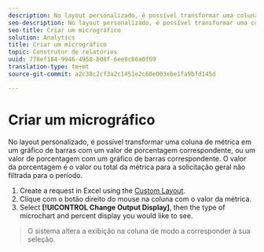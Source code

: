 ```yaml
---
description: No layout personalizado, é possível transformar uma coluna de métrica em um gráfico de barras com um valor de porcentagem correspondente, ou um valor de porcentagem com um gráfico de barras correspondente. O valor da porcentagem é o valor ou total da métrica para a solicitação geral não filtrada para o período.
seo-description: No layout personalizado, é possível transformar uma coluna de métrica em um gráfico de barras com um valor de porcentagem correspondente, ou um valor de porcentagem com um gráfico de barras correspondente. O valor da porcentagem é o valor ou total da métrica para a solicitação geral não filtrada para o período.
seo-title: Criar um micrográfico
solution: Analytics
title: Criar um micrográfico
topic: Construtor de relatórios
uuid: 778ef184-9946-4958-b08f-6ee8c86a0f69
translation-type: tm+mt
source-git-commit: a2c38c2cf3a2c1451e2c60e003ebe1fa9bfd145d

---
```



# Criar um micrográfico

No layout personalizado, é possível transformar uma coluna de métrica em um gráfico de barras com um valor de porcentagem correspondente, ou um valor de porcentagem com um gráfico de barras correspondente. O valor da porcentagem é o valor ou total da métrica para a solicitação geral não filtrada para o período.

1. Create a request in Excel using the [Custom Layout](../../../analyze/report-builder/layout/configure-the-custom-layout.md#concept_F711B12D6BE74F4880E5F596C2848183).
1. Clique com o botão direito do mouse na coluna com o valor da métrica.
1. Select **[!UICONTROL Change Output Display]**, then the type of microchart and percent display you would like to see.
>O sistema altera a exibição na coluna de modo a corresponder à sua seleção.

